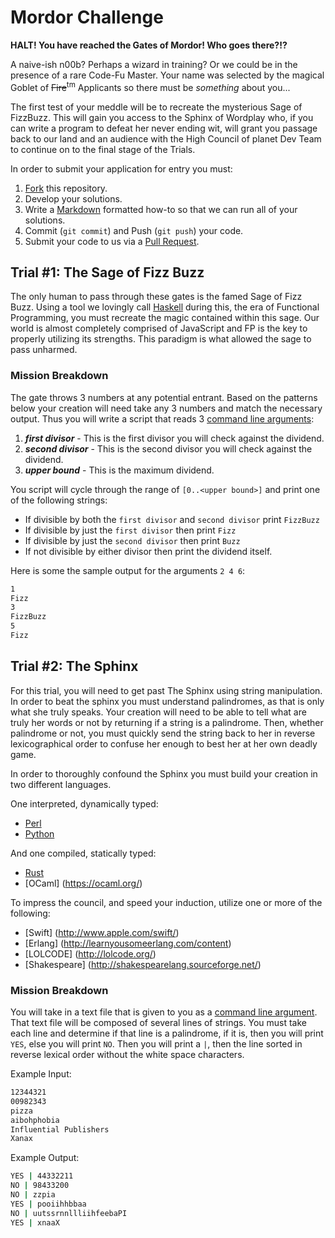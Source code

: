 Mordor Challenge
================

**HALT! You have reached the Gates of Mordor! Who goes there?!?** 

A naive-ish n00b? Perhaps a wizard in training? Or we could be in the presence of a rare Code-Fu Master. Your name was selected by the magical Goblet of ~~Fire~~<sup>tm</sup> Applicants so there must be *something* about you...

The first test of your meddle will be to recreate the mysterious Sage of FizzBuzz. This will gain you access to the Sphinx of Wordplay who, if you can write a program to defeat her never ending wit, will grant you passage back to our land and an audience with the High Council of planet Dev Team to continue on to the final stage of the Trials.

In order to submit your application for entry you must:

1. [Fork](https://help.github.com/articles/fork-a-repo/) this repository.  
2. Develop your solutions.
3. Write a [Markdown](https://help.github.com/articles/github-flavored-markdown/) 
   formatted how-to so that we can run all of your solutions.
4. Commit (`git commit`) and Push (`git push`) your code.
5. Submit your code to us via a [Pull Request](https://help.github.com/articles/using-pull-requests/).

Trial #1: The Sage of Fizz Buzz
------------------------
The only human to pass through these gates is the famed Sage of Fizz Buzz. Using a tool we lovingly call [Haskell](https://www.haskell.org/haskellwiki/Haskell) during this, the era of Functional Programming, you must recreate the magic contained within this sage. Our world is almost completely comprised of JavaScript and FP is the key to properly utilizing its strengths. This paradigm is what allowed the sage to pass unharmed.

### Mission Breakdown
The gate throws 3 numbers at any potential entrant. Based on the patterns below your creation will need take any 3 numbers and match the necessary output. Thus you will write a script that reads 3 [command line arguments](https://en.wikipedia.org/wiki/Command-line_interface#Arguments):

1. ***first divisor*** - This is the first divisor you will check against the 
													dividend.
2. ***second divisor*** - This is the second divisor you will check against the 
													dividend.
3. ***upper bound*** - This is the maximum dividend.

You script will cycle through the range of `[0..<upper bound>]` and print one of the following strings:

* If divisible by both the `first divisor` and `second divisor` print `FizzBuzz`
* If divisible by just the `first divisor` then print `Fizz`
* If divisible by just the `second divisor` then print `Buzz`
* If not divisible by either divisor then print the dividend itself.

Here is some the sample output for the arguments `2 4 6`:

```bash
1
Fizz
3
FizzBuzz
5
Fizz
```

Trial #2: The Sphinx
-------------------------------------------------
For this trial, you will need to get past The Sphinx using string manipulation. In order to beat the sphinx you must understand palindromes, as that is only what she truly speaks. Your creation will need to be able to tell what are truly her words or not by returning if a string is a palindrome. Then, whether palindrome or not, you must quickly send the string back to her in reverse lexicographical order to confuse her enough to best her at her own deadly game. 

In order to thoroughly confound the Sphinx you must build your creation in two different languages.

One interpreted, dynamically typed:

* [Perl](http://www.perl.org)
* [Python](https://www.python.org)

And one compiled, statically typed:

* [Rust](http://www.rust-lang.org)
* [OCaml] (https://ocaml.org/)

To impress the council, and speed your induction, utilize one or more of the following:

* [Swift] (http://www.apple.com/swift/)
* [Erlang] (http://learnyousomeerlang.com/content)
* [LOLCODE] (http://lolcode.org/)
* [Shakespeare] (http://shakespearelang.sourceforge.net/)

### Mission Breakdown
You will take in a text file that is given to you as a 
[command line argument](https://en.wikipedia.org/wiki/Command-line_interface#Arguments).  That text file will be composed of several lines of
strings.  You must take each line and determine if that line is a palindrome,
if it is, then you will print `YES`, else you will print `NO`.  Then you will 
print a `|`, then the line sorted in reverse lexical order without the white 
space characters.

Example Input:
```bash
12344321
00982343
pizza
aibohphobia
Influential Publishers
Xanax
```

Example Output:
```bash
YES | 44332211
NO | 98433200
NO | zzpia
YES | pooiihhbbaa
NO | uutssrnnllliihfeebaPI
YES | xnaaX
```

